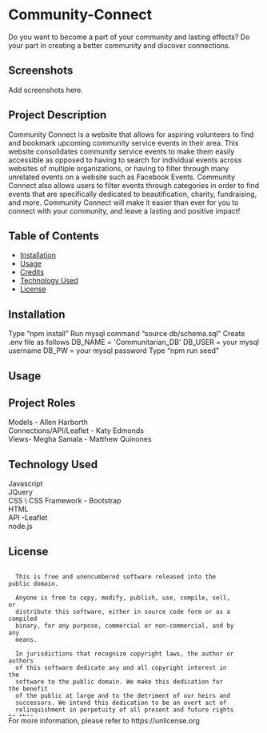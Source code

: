 # Community-Connect

Do you want to become a part of your community and lasting effects? Do your part in creating a better community and discover connections.

## Screenshots
Add screenshots here. 

## Project Description
Community Connect is a website that allows for aspiring volunteers to find and bookmark upcoming community service events in their area. This website consolidates community service events to make them easily accessible as opposed to having to search for individual events across websites of multiple organizations, or having to filter through many unrelated events on a website such as Facebook Events. Community Connect also allows users to filter events through categories in order to find events that are specifically dedicated to beautification, charity, fundraising, and more. Community Connect will make it easier than ever for you to connect with your community, and leave a lasting and positive impact!


## Table of Contents
* [Installation](#Installation)
* [Usage](#Usage)
* [Credits](#ProjectRoles)
* [Technology Used](#TechnologyUsed)
* [License](#License)

## Installation 
Type “npm install”
Run mysql command “source db/schema.sql”
Create .env file as follows
	DB_NAME = 'Communitarian_DB'
  DB_USER = your mysql username
  DB_PW = your mysql password
Type “npm run seed”


## Usage 


## Project Roles
Models - Allen Harborth \
Connections/API/Leaflet -  Katy Edmonds \
Views- Megha Samala - Matthew Quinones 

## Technology Used
Javascript \
JQuery \
CSS \ 
CSS Framework - Bootstrap \
HTML \
API -Leaflet \
node.js

## License 
<div style="height:300px; width:90%; overflow:auto;">

      This is free and unencumbered software released into the public domain.
    
      Anyone is free to copy, modify, publish, use, compile, sell, or
      distribute this software, either in source code form or as a compiled
      binary, for any purpose, commercial or non-commercial, and by any
      means.
      
      In jurisdictions that recognize copyright laws, the author or authors
      of this software dedicate any and all copyright interest in the
      software to the public domain. We make this dedication for the benefit
      of the public at large and to the detriment of our heirs and
      successors. We intend this dedication to be an overt act of
      relinquishment in perpetuity of all present and future rights to this
      software under copyright law.
      
      THE SOFTWARE IS PROVIDED "AS IS", WITHOUT WARRANTY OF ANY KIND,
      EXPRESS OR IMPLIED, INCLUDING BUT NOT LIMITED TO THE WARRANTIES OF
      MERCHANTABILITY, FITNESS FOR A PARTICULAR PURPOSE AND NONINFRINGEMENT.
      IN NO EVENT SHALL THE AUTHORS BE LIABLE FOR ANY CLAIM, DAMAGES OR
      OTHER LIABILITY, WHETHER IN AN ACTION OF CONTRACT, TORT OR OTHERWISE,
      ARISING FROM, OUT OF OR IN CONNECTION WITH THE SOFTWARE OR THE USE OR
      OTHER DEALINGS IN THE SOFTWARE.
  </div>
For more information, please refer to https://unlicense.org

